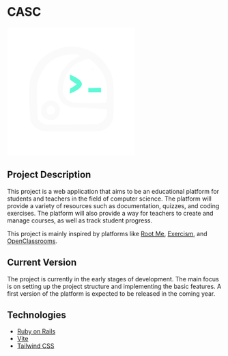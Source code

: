 # CASC

![CASC](./documents/graphic-charter/logo/logo.svg)
## Project Description
This project is a web application that aims to be an educational platform for students and teachers in the field of computer science. The platform will provide a variety of resources such as documentation, quizzes, and coding exercises. The platform will also provide a way for teachers to create and manage courses, as well as track student progress.

This project is mainly inspired by platforms like [Root Me](https://www.root-me.org), [Exercism](https://exercism.org/), and [OpenClassrooms](https://openclassrooms.com/).

## Current Version
The project is currently in the early stages of development. The main focus is on setting up the project structure and implementing the basic features. A first version of the platform is expected to be released in the coming year.

## Technologies
- [Ruby on Rails](https://rubyonrails.org/)
- [Vite](https://vitejs.dev/)
- [Tailwind CSS](https://tailwindcss.com/)